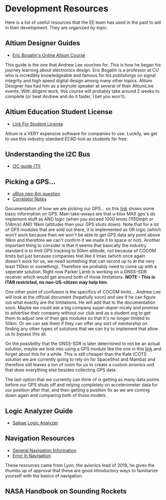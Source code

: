# Development Resources

Here is a list of useful resources that the EE team has used in the past to aid in their development. They are organized by topic.

## Altium Designer Guides
- [Eric Bogatin's Online Altium Course](https://sites.google.com/colorado.edu/practicalpcbdesignmanufacture/erics-altium-workshop)

This guide is the one that Andrew Lee vouches for. This is how he began his journey learning about electronics design. Eric Bogatin is a professor at CU who is incredibly knowledgeable and famous for his publishings on signal integrity and high speed digital design among many other topics. Altium Designer has had him as a keynote speaker at several of their AltiumLive events. With diligent work, this course will probably take around 2 weeks to complete (or beat Andrew and do it faster, I bet you won't). 


## Altium Education Student License
- [Link For Student License](https://www.altium.com/education/student-licenses)

Altium is a VERY expensive software for companies to use. Luckily, we get to use this industry standard ECAD tool as students for free.

## Understanding the I2C Bus
- [I2C guide (TI)](https://www.ti.com/lit/an/slva704/slva704.pdf?ts=1652533258322&ref_url=https%253A%252F%252Fwww.ti.com%252Fproduct%252FTCA9555%253Futm_source%253Dgoogle%2526utm_medium%253Dcpc%2526utm_campaign%253Dasc-int-null-prodfolderdynamic-cpc-pf-google-wwe%2526utm_content%253Dprodfolddynamic%2526ds_k%253DDYNAMIC%2BSEARCH%2BADS%2526DCM%253Dyes%2526gclid%253DCj0KCQjwpv2TBhDoARIsALBnVnk8O5KMyhALKIDlnBGjJ7HfEqzObzi_JllaoqqcZwmt-ouwSHQ_jfIaAliSEALw_wcB%2526gclsrc%253Daw.ds#:~:text=Reading%20From%20a%20Slave%20On%20The%20I2C%20Bus&text=This%20is%20done%20by%20the,it%20wishes%20to%20read%20from.)

## Picking a GPS...
- [uBlox neo-6m question](https://portal.u-blox.com/s/question/0D52p00009NRvHoCAL/neo6mv2-as-rocket-tracker)
- [Correlator Notes](https://www.e-education.psu.edu/geog862/node/1756)

Documentation of how we are picking our GPS... so this [link](https://shop.bigredbee.com/blogs/news/high-altitude-gps-operation) shows some basic information on GPS. Main take-aways are that u-blox MAX gps's do implement stuff as AND logic (when you exceed 1000 knots (1150mph or 514m/s) AND 18km (altitude) then your GPS shuts down). Note that for a lot of GPS modules that are sold out there, it is implemented as OR logic (which won't work because then we won't be able to get GPS data any point above 18km and therefore we can't confirm if we made it to space or not). Another important thing to consider is that it seems that basically the industry standard is to limit GPS tracking to 50km altitude, not because of COCOM limits but just because companies feel like it lmao (which once again doesn't work for us, we need something that can record up to at the very least 110km or something). Therefore we probably need to come up with a seperate solution. Right now Parker Lamb is working on a GNSS-SDR receiver which would get around both of those limitations. **NOTE - This is ITAR restricted, no non-US-citizen may help him**. 

One other point of confusion is the specifics of COCOM limits... Andrew Lee will look at the official document (hopefully soon) and see if he can figure out what exactly are the limitations. He will add that to the documentation soon. Maybe we could ask a big company super-duper-nicely and promise to advertise their company without our club and as a student org to get them to adjust one of their gps modules so that it's no longer limited to 50km. Or we can ask them if they can offer any sort of mentorship on finding any other types of solutions that we can try to implement that allow us to bypass this all. 

On the possibility that the GNSS-SDR is later determined to not be an actual solution, maybe we look into using a GPS module like the one in this [link](https://www.highaltitudescience.com/products/eagle-flight-computer) and forget about this for a while. This is still cheaper than the Kate (COTS solution we are currently going to rely on for SpaceShot and Mamba) and therefore still leaves a ton of room for us to create a custom avionics unit that does everything else besides collecting GPS data. 

The last option that we currently can think of is getting as many data points before our GPS shuts off and relying completely on accelerometer data for our position after that, and then getting a position fix as we are coming down again and comparing both of those models.


## Logic Analyzer Guide
- [Saleae Logic Analyzer](http://downloads.saleae.com/Saleae+Users+Guide.pdf)

## Navigation Resources
- [General Navigation Information](https://arxiv.org/pdf/1711.02508.pdf)
- [Error In Navigation](https://www.cl.cam.ac.uk/techreports/UCAM-CL-TR-696.pdf)

These resources came from Lyon, the avionics lead of 2019, he gives the thumbs up of approval that these are good introductory ways to familiarize yourself with the basics of navigation.

## NASA Handbook on Sounding Rockets

